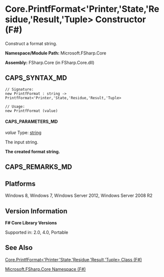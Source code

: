 # Core.PrintfFormat<'Printer,'State,'Residue,'Result,'Tuple> Constructor (F#)

Construct a format string.

**Namespace/Module Path:** Microsoft.FSharp.Core

**Assembly:** FSharp.Core (in FSharp.Core.dll)


## CAPS_SYNTAX_MD

```
// Signature:
new PrintfFormat : string -> PrintfFormat<'Printer,'State,'Residue,'Result,'Tuple>

// Usage:
new PrintfFormat (value)
```

#### CAPS_PARAMETERS_MD
*value*
Type: [string](http://msdn.microsoft.com/en-us/library/12b97856-ec80-4f70-a018-afb0753f755a)


The input string.



**The created format string.**
## CAPS_REMARKS_MD

## Platforms
Windows 8, Windows 7, Windows Server 2012, Windows Server 2008 R2


## Version Information
**F# Core Library Versions**

Supported in: 2.0, 4.0, Portable




## See Also
[Core.PrintfFormat&#60;'Printer,'State,'Residue,'Result,'Tuple&#62; Class &#40;F&#35;&#41;](Core.PrintfFormatL%27Printer%2C%27State%2C%27Residue%2C%27Result%2C%27TupleR+Class+%28F%23%29.md)

[Microsoft.FSharp.Core Namespace &#40;F&#35;&#41;](Microsoft.FSharp.Core+Namespace+%28F%23%29.md)

